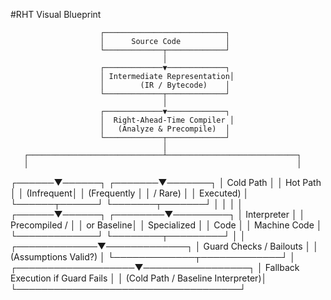 #RHT Visual Blueprint

                        ┌───────────────────────────┐
                        │      Source Code          │
                        └─────────────┬─────────────┘
                                      │
                        ┌─────────────▼─────────────┐
                        │ Intermediate Representation│
                        │        (IR / Bytecode)    │
                        └─────────────┬─────────────┘
                                      │
                        ┌─────────────▼─────────────┐
                        │  Right-Ahead-Time Compiler │
                        │   (Analyze & Precompile)  │
                        └─────────────┬─────────────┘
                                      │
       ┌──────────────────────────────┴─────────────────────────────┐
       │                                                            │
┌──────▼──────┐                                              ┌───────▼───────┐
│   Cold Path │                                              │    Hot Path   │
│  (Infrequent│                                              │ (Frequently   │
│    / Rare)  │                                              │ Executed)     │
└──────┬──────┘                                              └───────┬───────┘
       │                                                              │
       │                                                              │
┌──────▼──────┐                                              ┌────────▼─────────┐
│ Interpreter │                                              │  Precompiled /  │
│  or Baseline│                                              │ Specialized     │
│    Code     │                                              │ Machine Code    │
└─────────────┘                                              └────────┬─────────┘
                                                                       │
                                                                       │
                                                         ┌─────────────▼─────────────┐
                                                         │   Guard Checks / Bailouts │
                                                         │   (Assumptions Valid?)    │
                                                         └─────────────┬─────────────┘
                                                                       │
                                                   ┌───────────────────▼─────────────────┐
                                                   │  Fallback Execution if Guard Fails │
                                                   │  (Cold Path / Baseline Interpreter)│
                                                   └────────────────────────────────────┘
